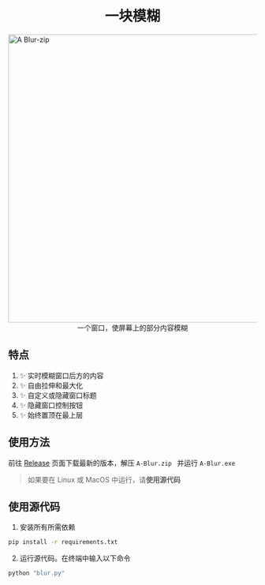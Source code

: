# <div align="center">一块模糊</div>

<img width="1574" height="584" alt="A Blur-zip" src="https://github.com/user-attachments/assets/daf0a6db-5256-44e5-bd62-f51b0609f1a4" />

<div align="center">一个窗口，使屏幕上的部分内容模糊</div>

## 特点
1. ✨ 实时模糊窗口后方的内容
2. ✨ 自由拉伸和最大化
3. ✨ 自定义或隐藏窗口标题
4. ✨ 隐藏窗口控制按钮
5. ✨ 始终置顶在最上层

## 使用方法

前往 [Release](https://github.com/SRInternet/A-Blur/releases) 页面下载最新的版本，解压 `A-Blur.zip
` 并运行 `A-Blur.exe`

> 如果要在 Linux 或 MacOS 中运行，请**使用源代码**

## 使用源代码
1. 安装所有所需依赖
```bash
pip install -r requirements.txt
```

2. 运行源代码。在终端中输入以下命令

```bash
python "blur.py"
```
